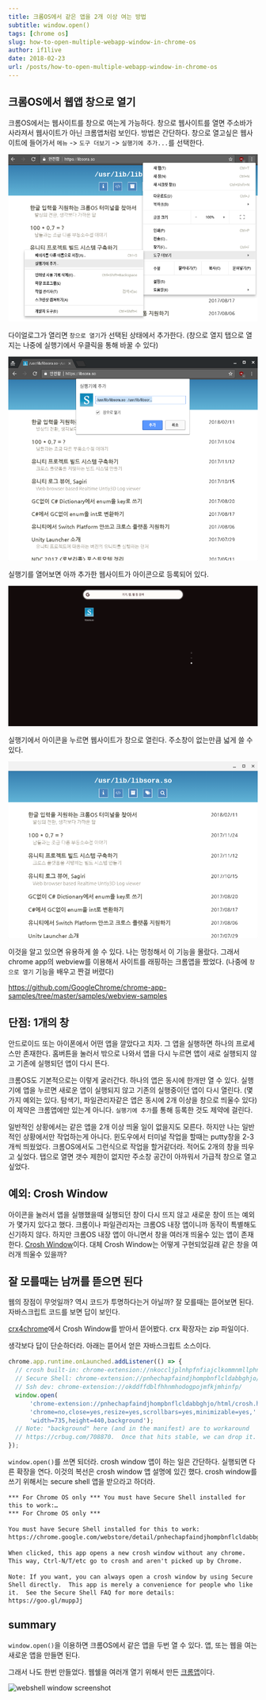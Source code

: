 ```yaml
---
title: 크롬OS에서 같은 앱을 2개 이상 여는 방법
subtitle: window.open()
tags: [chrome os]
slug: how-to-open-multiple-webapp-window-in-chrome-os
author: if1live
date: 2018-02-23
url: /posts/how-to-open-multiple-webapp-window-in-chrome-os
---
```


## 크롬OS에서 웹앱 창으로 열기

크롬OS에서는 웹사이트를 창으로 여는게 가능하다.
창으로 웹사이트를 열면 주소바가 사라져서 웹사이트가 아닌 크롬앱처럼 보인다.
방법은 간단하다.
창으로 열고싶은 웹사이트에 들어가서 `메뉴` -> `도구 더보기` -> `실행기에 추가...`를 선택한다.

!['실행기에 추가' 메뉴][img-add-to-launcher-menu]

다이얼로그가 열리면 `창으로 열기`가 선택된 상태에서 추가한다.
(창으로 열지 탭으로 열지는 나중에 실행기에서 우클릭을 통해 바꿀 수 있다)

!['실행기에 추가' 팝업][img-add-to-launcher-dialog]

실행기를 열어보면 아까 추가한 웹사이트가 아이콘으로 등록되어 있다.

![실행기][img-launcher-menu]

실행기에서 아이콘을 누르면 웹사이트가 창으로 열린다.
주소창이 없는만큼 넓게 쓸 수 있다.

![창으로 열기][img-webapp-window]

이것을 알고 있으면 유용하게 쓸 수 있다.
나는 멍청해서 이 기능을 몰랐다.
그래서 chrome app의 webview를 이용해서 사이트를 래핑하는 크롬앱을 짰었다.
(나중에 `창으로 열기` 기능을 배우고 짠걸 버렸다)

https://github.com/GoogleChrome/chrome-app-samples/tree/master/samples/webview-samples

## 단점: 1개의 창

안드로이드 또는 아이폰에서 어떤 앱을 깔았다고 치자.
그 앱을 실행하면 하나의 프로세스만 존재한다.
홈버튼을 눌러서 밖으로 나와서 앱을 다시 누르면 앱이 새로 실행되지 않고 기존에 실행되던 앱이 다시 뜬다.

크롬OS도 기본적으로는 이렇게 굴러간다.
하나의 앱은 동시에 한개만 열 수 있다.
실행기에 앱을 누르면 새로운 앱이 실행되지 않고 기존의 실행중이던 앱이 다시 열린다.
(몇가지 예외는 있다. 탐색기, 파일관리자같은 앱은 동시에 2개 이상을 창으로 띄울수 있다)
이 제약은 크롬앱에만 있는게 아니다. `실행기에 추가`를 통해 등록한 것도 제약에 걸린다.

일반적인 상황에서는 같은 앱을 2개 이상 띄울 일이 없을지도 모른다.
하지만 나는 일반적인 상황에서만 작업하는게 아니다.
윈도우에서 터미널 작업을 할때는 putty창을 2-3개씩 띄웠었다.
크롬OS에서도 그런식으로 작업을 할거같더라.
적어도 2개의 창을 띄우고 싶었다.
탭으로 열면 갯수 제한이 없지만 주소창 공간이 아까워서 가급적 창으로 열고 싶었다.

## 예외: Crosh Window

아이콘을 눌러서 앱을 실행했을때 실행되던 창이 다시 뜨지 않고 새로운 창이 뜨는 예외가 몇가지 있다고 했다.
크롬이나 파일관리자는 크롬OS 내장 앱이니까 동작이 특별해도 신기하지 않다.
하지만 크롬OS 내장 앱이 아니면서 창을 여러개 띄울수 있는 앱이 존재한다.
[Crosh Window][store-croshwindow]이다.
대체 Crosh Window는 어떻게 구현되었길래 같은 창을 여러개 띄울수 있을까?

## 잘 모를때는 남꺼를 뜯으면 된다

웹의 장점이 무엇일까? 역시 코드가 투명하다는거 아닐까?
잘 모를때는 뜯어보면 된다.
자바스크립트 코드를 보면 답이 보인다.

[crx4chrome][download-croshwindow]에서 Crosh Window를 받아서 뜯어봤다.
crx 확장자는 zip 파일이다.

생각보다 답이 단순하더라. 아래는 뜯어서 얻은 자바스크립트 소스이다.

```js
chrome.app.runtime.onLaunched.addListener(() => {
  // crosh built-in: chrome-extension://nkoccljplnhpfnfiajclkommnmllphnl/
  // Secure Shell: chrome-extension://pnhechapfaindjhompbnflcldabbghjo/
  // Ssh dev: chrome-extension://okddffdblfhhnmhodogpojmfkjmhinfp/
  window.open(
      'chrome-extension://pnhechapfaindjhompbnflcldabbghjo/html/crosh.html', '',
      'chrome=no,close=yes,resize=yes,scrollbars=yes,minimizable=yes,' +
      'width=735,height=440,background');
  // Note: "background" here (and in the manifest) are to workaround
  // https://crbug.com/708870.  Once that hits stable, we can drop it.
});
```

`window.open()`를 쓰면 되더라.
crosh window 앱이 하는 일은 간단하다. 실행되면 다른 확장을 연다.
이것의 복선은 crosh window 앱 설명에 있긴 했다.
crosh window를 쓰기 위해서는 secure shell 앱을 받으라고 하더라.

```
*** For Chrome OS only *** You must have Secure Shell installed for this to work:…
*** For Chrome OS only ***

You must have Secure Shell installed for this to work: https://chrome.google.com/webstore/detail/pnhechapfaindjhompbnflcldabbghjo

When clicked, this app opens a new crosh window without any chrome. This way, Ctrl-N/T/etc go to crosh and aren't picked up by Chrome.

Note: If you want, you can always open a crosh window by using Secure Shell directly.  This app is merely a convenience for people who like it.  See the Secure Shell FAQ for more details:
https://goo.gl/muppJj
```

## summary

`window.open()`을 이용하면 크롬OS에서 같은 앱을 두번 열 수 있다.
앱, 또는 웹을 여는 새로운 앱을 만들면 된다.
 
그래서 나도 한번 만들었다. 웹쉘을 여러개 열기 위해서 만든 [크롬앱][repo-webshell-window]이다.

![webshell window screenshot](https://raw.githubusercontent.com/if1live/webshell-window/master/document/multi-instance.png)

[repo-croshwindow]: https://github.com/adlr/croshwindow
[store-croshwindow]: https://chrome.google.com/webstore/detail/crosh-window/nhbmpbdladcchdhkemlojfjdknjadhmh
[download-croshwindow]: https://www.crx4chrome.com/crx/59783/

[img-add-to-launcher-dialog]: add-to-launcher-dialog.png
[img-add-to-launcher-menu]: add-to-launcher-menu.png
[img-launcher-menu]: launcher-menu.png
[img-webapp-window]: webapp-window.png

[repo-webshell-window]: https://github.com/if1live/webshell-window



